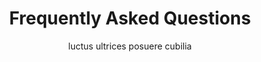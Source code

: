 ---
title: "Frequently Asked Questions"
subtitle: "luctus ultrices posuere cubilia"
# meta description
description: "Vestibulum ante ipsum primis in faucibus orci luctus ultrices posuere cubilia Curae Donec"
draft: false
layout: "faq"

faq_list:
- title: "Is Mitzu Open Source?"
  content: |- 
    Yes Mitzu is open-source. The Mitzu source code is distribute under the [MIT License](https://mit-license.org/). 
    [Contact us](contact/) if you need help on trying out Mitzu locally.

- title: "Is There A Paid Version Of Mitzu?"
  content: |- 
   At the moment, Mitzu is open-source. We are in the progress of building a self-served version of Mitzu. We plan to launch the self-served version in February 2023. We will also provide an on-premise enterprise edition of Mitzu. We will publish the details about the on-premise enterprise version later this year.

- title: "How Does Mitzu Compare To Amplitude And Alternatives?"
  content: |-
    > **Mitzu shares many similarities with Amplitude, Mixpanel, Heap, etc:**
    > <br/><br/>
    > - Mitzu is a product-analytics tool for your online business.
    > - Mitzu is a website that is easily accessible by anyone in the company.
    > - Mitzu fosters collaboration through shareable website URLs
    > - Mitzu lets you explore your user behavioral data

    > **On the other hand, Mitzu is different:**
    > <br/><br/>
    > - Mitzu is open-source
    > - Mitzu queries your data warehouse or data lake directly
    > - Unlike Amplitude, Mixpanel, Heap, Google Analytics, etc. Mitzu doesn't collect your data.
    > - We designed Mitzu to run on-premise for maximized data security
    > - Mitzu connects to most modern data lakes and warehouse
  
- title: "How Do I Get Started With Mitzu?"
  content: |-
    The easiest way to get started is to follow our guide on [Github](https://github.com/mitzu-io/mitzu).
    Also you can try out the Demo (beta) at [app.mitzu.io](https://app.mitzu.io/)

- title: "How To Connect Mitzu To Our Data Warehouse?"
  content: |-
    You can find our comprehensive guide in the [Docs](https://github.com/mitzu-io/mitzu/blob/main/DOCS.md). 
    Please [contact us](contact/) if you need any further help. 

---